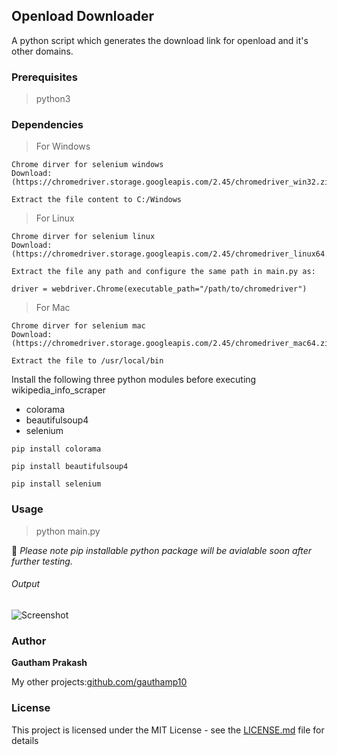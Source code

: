 ## Openload Downloader 

A python script which generates the download link for openload and it's other domains.

### Prerequisites

> python3

### Dependencies

>For Windows
```
Chrome dirver for selenium windows
Download: (https://chromedriver.storage.googleapis.com/2.45/chromedriver_win32.zip)

Extract the file content to C:/Windows
```

>For Linux
```
Chrome dirver for selenium linux
Download: (https://chromedriver.storage.googleapis.com/2.45/chromedriver_linux64.zip)

Extract the file any path and configure the same path in main.py as:

driver = webdriver.Chrome(executable_path="/path/to/chromedriver")
```

>For Mac
```
Chrome dirver for selenium mac
Download: (https://chromedriver.storage.googleapis.com/2.45/chromedriver_mac64.zip)

Extract the file to /usr/local/bin

```


Install the following three python modules before executing wikipedia_info_scraper
- colorama
- beautifulsoup4
- selenium

```
pip install colorama

pip install beautifulsoup4

pip install selenium
```
### Usage

> python main.py


📝 *Please note pip installable python package will be avialable soon after further testing.*


###### Output

![Screenshot](https://raw.githubusercontent.com/gauthamp10/openload-downloader/master/screenie/out.png)


### Author

 **Gautham Prakash**
 
 My other projects:[github.com/gauthamp10](https://gauthamp10.github.io/)

### License

This project is licensed under the MIT License - see the [LICENSE.md](LICENSE.md) file for details
